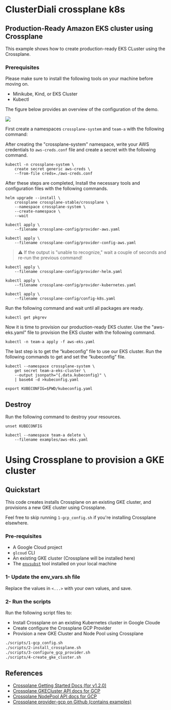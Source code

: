 # ClusterDiali crossplane k8s 

## Production-Ready Amazon EKS cluster using Crossplane

This example shows how to create production-ready EKS CLuster using the Crossplane.

### Prerequisites
Please make sure to install the following tools on your machine before moving on.
- Minikube, Kind, or EKS Cluster
- Kubectl


The figure below provides an overview of the configuration of the demo.

<img src="./Assets/conf.png">

First create a namespaces `crossplane-system` and `team-a` with the following command:

After creating the "crossplane-system" namespace, write your AWS credentials to `aws-creds.conf` file and create a secret with the following command.
```
kubectl -n crossplane-system \
    create secret generic aws-creds \
    --from-file creds=./aws-creds.conf
```

After these steps are completed, Install the necessary tools and configuration files with the following commands.
```
helm upgrade --install \
    crossplane crossplane-stable/crossplane \
    --namespace crossplane-system \
    --create-namespace \
    --wait
```
```
kubectl apply \
    --filename crossplane-config/provider-aws.yaml
```
```
kubectl apply \
    --filename crossplane-config/provider-config-aws.yaml
```

> :warning: If the output is "unable to recognize," wait a couple of seconds and re-run the previous command!
```
kubectl apply \
    --filename crossplane-config/provider-helm.yaml
```
```
kubectl apply \
    --filename crossplane-config/provider-kubernetes.yaml
```
```
kubectl apply \
    --filename crossplane-config/config-k8s.yaml
```

Run the following command and wait until all packages are ready.
```
kubectl get pkgrev
```

Now it is time to provision our production-ready EKS cluster. Use the "aws-eks.yaml" file to provision the EKS cluster with the following command.
```
kubectl -n team-a apply -f aws-eks.yaml
```

The last step is to get the “kubeconfig” file to use our EKS cluster. Run the following commands to get and set the “kubeconfig” file.

```
kubectl --namespace crossplane-system \
    get secret team-a-eks-cluster \
    --output jsonpath="{.data.kubeconfig}" \
    | base64 -d >kubeconfig.yaml

export KUBECONFIG=$PWD/kubeconfig.yaml
```

## Destroy

Run the following command to destroy your resources.

```
unset KUBECONFIG

kubectl --namespace team-a delete \
    --filename examples/aws-eks.yaml
```

# Using Crossplane to provision a GKE cluster


## Quickstart

This code creates installs Crossplane on an existing GKE cluster, and provisions a new GKE cluster using Crossplane.

Feel free to skip running `1-gcp_config.sh` if you're installing Crossplane elsewhere.
### Pre-requisites

* A Google Cloud project
* `glcoud` CLI
* An existing GKE cluster (Crossplane will be installed here)
* The [`envsubst`](https://kb.novaordis.com/index.php/Envsubst) tool installed on your local machine


### 1- Update the env_vars.sh file

Replace the values in `<...>` with your own values, and save.

### 2- Run the scripts

Run the following script files to:

* Install Crossplane on an existing Kubernetes cluster in Google Cloude
* Create configure the Crossplane GCP Provider
* Provision a new GKE Cluster and Node Pool using Crossplane

```bash
./scripts/1-gcp_config.sh
./scripts/2-install_crossplane.sh
./scripts/3-configure_gcp_provider.sh
./scripts/4-create_gke_cluster.sh
```

## References

* [Crossplane Getting Started Docs (for v1.2.0)](https://crossplane.io/docs/v1.2/getting-started/install-configure.html)
* [Crossplane GKECluster API docs for GCP](https://doc.crds.dev/github.com/crossplane/provider-gcp/container.gcp.crossplane.io/GKECluster/v1beta1@v0.16.0)
* [Crossplane NodePool API docs for GCP](https://doc.crds.dev/github.com/crossplane/provider-gcp/container.gcp.crossplane.io/NodePool/v1alpha1@v0.16.0)
* [Crossplane provider-gcp on Github (contains examples)](https://github.com/crossplane/provider-gcp/blob/master/examples/gke/gke.yaml)




